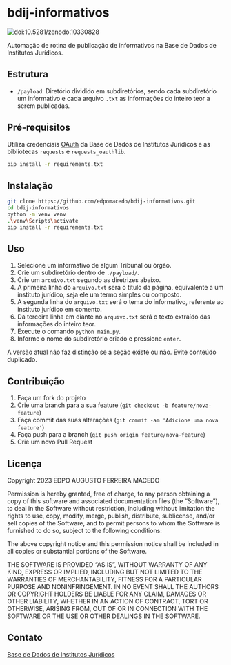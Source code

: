 # bdij-informativos

![doi:10.5281/zenodo.10330828](https://zenodo.org/badge/DOI/10.5281/zenodo.10330828.svg)

Automação de rotina de publicação de informativos na Base de Dados de Institutos Jurídicos.

## Estrutura

- `/payload`: Diretório dividido em subdiretórios, sendo cada subdiretório um informativo e cada arquivo `.txt` as informações do inteiro teor a serem publicadas.

## Pré-requisitos

Utiliza credenciais [OAuth](https://web.bdij.com.br/wiki/Special:OAuthListConsumers) da Base de Dados de Institutos Jurídicos e as bibliotecas `requests` e `requests_oauthlib`.

```bash
pip install -r requirements.txt
```

## Instalação

```bash
git clone https://github.com/edpomacedo/bdij-informativos.git
cd bdij-informativos
python -m venv venv
.\venv\Scripts\activate
pip install -r requirements.txt
```

## Uso

1. Selecione um informativo de algum Tribunal ou órgão.
2. Crie um subdiretório dentro de `./payload/`.
3. Crie um `arquivo.txt` segundo as diretrizes abaixo.
4. A primeira linha do `arquivo.txt` será o título da página, equivalente a um instituto jurídico, seja ele um termo simples ou composto.
5. A segunda linha do `arquivo.txt` será o tema do informativo, referente ao instituto jurídico em comento.
6. Da terceira linha em diante no `arquivo.txt` será o texto extraído das informações do inteiro teor.
7. Execute o comando `python main.py`.
8. Informe o nome do subdiretório criado e pressione `enter`.

A versão atual não faz distinção se a seção existe ou não. Evite conteúdo duplicado.

## Contribuição

1. Faça um fork do projeto
2. Crie uma branch para a sua feature (`git checkout -b feature/nova-feature`)
3. Faça commit das suas alterações (`git commit -am 'Adicione uma nova feature'`)
4. Faça push para a branch (`git push origin feature/nova-feature`)
5. Crie um novo Pull Request

## Licença

Copyright 2023 EDPO AUGUSTO FERREIRA MACEDO

Permission is hereby granted, free of charge, to any person obtaining a copy of this software and associated documentation files (the “Software”), to deal in the Software without restriction, including without limitation the rights to use, copy, modify, merge, publish, distribute, sublicense, and/or sell copies of the Software, and to permit persons to whom the Software is furnished to do so, subject to the following conditions:

The above copyright notice and this permission notice shall be included in all copies or substantial portions of the Software.

THE SOFTWARE IS PROVIDED “AS IS”, WITHOUT WARRANTY OF ANY KIND, EXPRESS OR IMPLIED, INCLUDING BUT NOT LIMITED TO THE WARRANTIES OF MERCHANTABILITY, FITNESS FOR A PARTICULAR PURPOSE AND NONINFRINGEMENT. IN NO EVENT SHALL THE AUTHORS OR COPYRIGHT HOLDERS BE LIABLE FOR ANY CLAIM, DAMAGES OR OTHER LIABILITY, WHETHER IN AN ACTION OF CONTRACT, TORT OR OTHERWISE, ARISING FROM, OUT OF OR IN CONNECTION WITH THE SOFTWARE OR THE USE OR OTHER DEALINGS IN THE SOFTWARE.

## Contato

[Base de Dados de Institutos Jurídicos](https://github.com/bdij)